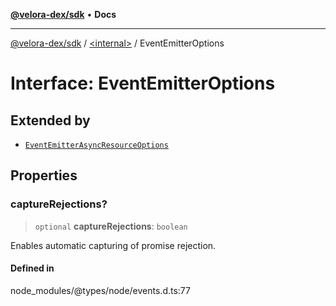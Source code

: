 [**@velora-dex/sdk**](../../README.md) • **Docs**

***

[@velora-dex/sdk](../../globals.md) / [\<internal\>](../README.md) / EventEmitterOptions

# Interface: EventEmitterOptions

## Extended by

- [`EventEmitterAsyncResourceOptions`](../namespaces/EventEmitter/interfaces/EventEmitterAsyncResourceOptions.md)

## Properties

### captureRejections?

> `optional` **captureRejections**: `boolean`

Enables automatic capturing of promise rejection.

#### Defined in

node\_modules/@types/node/events.d.ts:77
